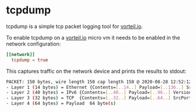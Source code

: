# tcpdump

tcpdump is a simple tcp packet logging tool for [vorteil.io](http://www.vorteil.io).

To enable tcpdump on a [vorteil.io](http://www.vorteil.io) micro vm it needs to be enabled in the network configuration:

```toml
[[network]]
  tcpdump = true
```

This captures traffic on the network device and prints the results to stdout:

```sh
PACKET: 150 bytes, wire length 150 cap length 150 @ 2020-08-28 12:52:12.164536 +1000 AEST
- Layer 1 (14 bytes) = Ethernet	{Contents=[..14..] Payload=[..136..] SrcMAC=2c:4d:54:56:38:a0 DstMAC=bc:30:d9:a7:58:65 EthernetType=IPv6 Length=0}
- Layer 2 (40 bytes) = IPv6	{Contents=[..40..] Payload=[..96..] Version=6 TrafficClass=0 FlowLabel=139359 Length=96 NextHeader=TCP HopLimit=64 SrcIP=2001:8003:749f:9f01:d92e:44e2:2691:4d7b DstIP=2404:6800:4006:805::200a HopByHop=nil}
- Layer 3 (32 bytes) = TCP	{Contents=[..32..] Payload=[..64..] SrcPort=39140 DstPort=443(https) Seq=2245258945 Ack=2682595307 DataOffset=8 FIN=false SYN=false RST=false PSH=true ACK=true URG=false ECE=false CWR=false NS=false Window=506 Checksum=14915 Urgent=0 Options=[TCPOption(NOP:), TCPOption(NOP:), TCPOption(Timestamps:484163095/1738587300 0x1cdbbe1767a0bca4)] Padding=[]}
- Layer 4 (64 bytes) = Payload	64 byte(s)

```
